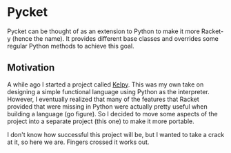 # Pycket

Pycket can be thought of as an extension to Python to make it more Racket-y (hence the name). It provides different base classes and overrides some regular Python methods to achieve this goal.

## Motivation

A while ago I started a project called [Kelpy](https://github.com/pdarragh/Kelpy). This was my own take on designing a simple functional language using Python as the interpreter. However, I eventually realized that many of the features that Racket provided that were missing in Python were actually pretty useful when building a language (go figure). So I decided to move some aspects of the project into a separate project (this one) to make it more portable.

I don't know how successful this project will be, but I wanted to take a crack at it, so here we are. Fingers crossed it works out.
